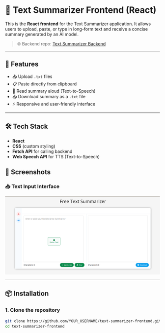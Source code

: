 # 📝 Text Summarizer Frontend (React)

This is the **React frontend** for the Text Summarizer application. It allows users to upload, paste, or type in long-form text and receive a concise summary generated by an AI model.

> 🌐 Backend repo: [Text Summarizer Backend](https://github.com/Varad2346/Text_Summarizer_Backend)

---

## 🚀 Features

- 📤 Upload `.txt` files
- 📋 Paste directly from clipboard
- 📣 Read summary aloud (Text-to-Speech)
- 📥 Download summary as a `.txt` file
- ⚡ Responsive and user-friendly interface

---

## 🛠️ Tech Stack

- **React**
- **CSS** (custom styling)
- **Fetch API** for calling backend
- **Web Speech API** for TTS (Text-to-Speech)

## 📸 Screenshots

### 📥 Text Input Interface
![Input Example](/src/assets/demo.png)

---

## 📦 Installation

### 1. Clone the repository

```bash
git clone https://github.com/YOUR_USERNAME/text-summarizer-frontend.git
cd text-summarizer-frontend
